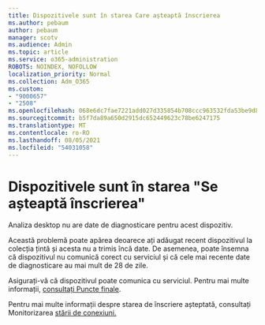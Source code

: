 ```yaml
---
title: Dispozitivele sunt în starea Care așteaptă înscrierea
ms.author: pebaum
author: pebaum
manager: scotv
ms.audience: Admin
ms.topic: article
ms.service: o365-administration
ROBOTS: NOINDEX, NOFOLLOW
localization_priority: Normal
ms.collection: Adm_O365
ms.custom:
- "9000657"
- "2508"
ms.openlocfilehash: 068e6dc7fae7221add027d335854b708ccc963532fda53be9d8f54bc578abab6
ms.sourcegitcommit: b5f7da89a650d2915dc652449623c78be6247175
ms.translationtype: MT
ms.contentlocale: ro-RO
ms.lasthandoff: 08/05/2021
ms.locfileid: "54031058"
---
```

# <a name="devices-are-in-awaiting-enrollment-state"></a>Dispozitivele sunt în starea "Se așteaptă înscrierea"

Analiza desktop nu are date de diagnosticare pentru acest dispozitiv. 

Această problemă poate apărea deoarece ați adăugat recent dispozitivul la colecția țintă și acesta nu a trimis încă date. De asemenea, poate însemna că dispozitivul nu comunică corect cu serviciul și că cele mai recente date de diagnosticare au mai mult de 28 de zile.

Asigurați-vă că dispozitivul poate comunica cu serviciul. Pentru mai multe informații, [consultați Puncte finale](https://docs.microsoft.com/configmgr/desktop-analytics/enable-data-sharing#endpoints).

Pentru mai multe informații despre starea de înscriere așteptată, consultați Monitorizarea [stării de conexiuni.](https://docs.microsoft.com/configmgr/desktop-analytics/monitor-connection-health#awaiting-enrollment)